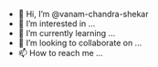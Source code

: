 - 👋 Hi, I’m @vanam-chandra-shekar
- 👀 I’m interested in ...
- 🌱 I’m currently learning ...
- 💞️ I’m looking to collaborate on ...
- 📫 How to reach me ...

<!---
vanam-chandra-shekar/vanam-chandra-shekar is a ✨ special ✨ repository because its `README.md` (this file) appears on your GitHub profile.
You can click the Preview link to take a look at your changes.
--->
